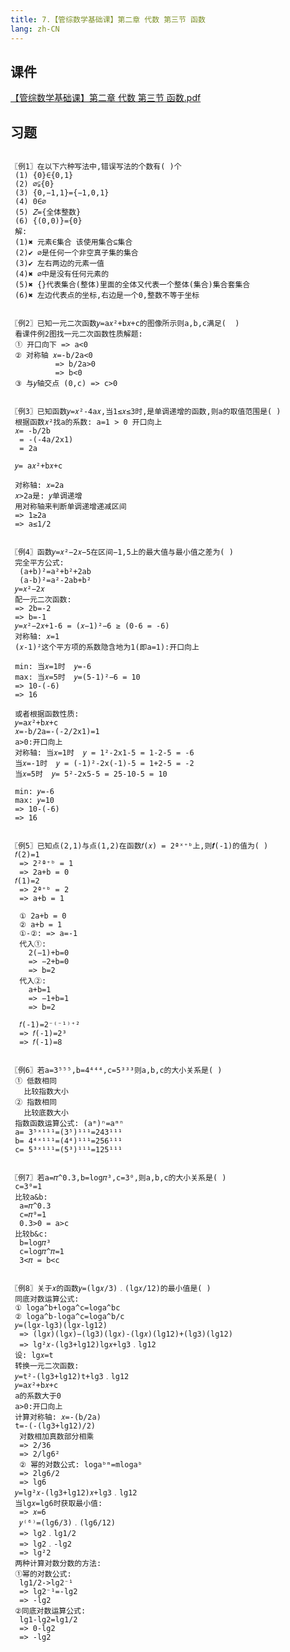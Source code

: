 ```yaml
---
title: 7.【管综数学基础课】第二章 代数 第三节 函数
lang: zh-CN
---
```


## 课件
[【管综数学基础课】第二章 代数 第三节 函数.pdf](/math%2F1.%E6%95%B0%E5%AD%A6-%E5%9F%BA%E7%A1%80%E7%9F%A5%E8%AF%86%2F7.%E3%80%90%E7%AE%A1%E7%BB%BC%E6%95%B0%E5%AD%A6%E5%9F%BA%E7%A1%80%E8%AF%BE%E3%80%91%E7%AC%AC%E4%BA%8C%E7%AB%A0%20%E4%BB%A3%E6%95%B0%20%E7%AC%AC%E4%B8%89%E8%8A%82%20%E5%87%BD%E6%95%B0%2F%E3%80%90%E7%AE%A1%E7%BB%BC%E6%95%B0%E5%AD%A6%E5%9F%BA%E7%A1%80%E8%AF%BE%E3%80%91%E7%AC%AC%E4%BA%8C%E7%AB%A0%20%E4%BB%A3%E6%95%B0%20%E7%AC%AC%E4%B8%89%E8%8A%82%20%E5%87%BD%E6%95%B0.pdf)


## 习题
```

〖例1〗在以下六种写法中,错误写法的个数有( )个
 (1) {0}∈{0,1} 
 (2) ∅⫋{0}
 (3) {0,−1,1}={−1,0,1}  
 (4) 0∈∅
 (5) 𝑍={全体整数}
 (6) {(0,0)}={0}
 解:
 (1)✖︎ 元素∈集合 该使用集合⊆集合
 (2)✔︎ ∅是任何一个非空真子集的集合
 (3)✔︎ 左右两边的元素一值
 (4)✖︎ ∅中是没有任何元素的
 (5)✖︎ {}代表集合(整体)里面的全体又代表一个整体(集合)集合套集合
 (6)✖︎ 左边代表点的坐标,右边是一个0,整数不等于坐标
 
 
〖例2〗已知一元二次函数𝑦=a𝑥²+b𝑥+c的图像所示则a,b,c满足(  )
 看课件例2图找一元二次函数性质解题:
 ① 开口向下 => a<0
 ② 对称轴 𝑥=-b/2a<0
          => b/2a>0
          => b<0
 ③ 与𝑦轴交点 (0,c) => c>0


〖例3〗已知函数𝑦=𝑥²-4a𝑥,当1≤𝑥≤3时,是单调递增的函数,则a的取值范围是( )
 根据函数𝑥²找a的系数: a=1 > 0 开口向上
 𝑥= -b/2b
  = -(-4a/2x1)
  = 2a

 𝑦= a𝑥²+b𝑥+c

 对称轴: 𝑥=2a
 𝑥>2a是: 𝑦单调递增 
 用对称轴来判断单调递增递减区间
 => 1≥2a
 => a≤1/2


〖例4〗函数𝑦=𝑥²−2𝑥−5在区间−1,5上的最大值与最小值之差为( )
 完全平方公式:
  (a+b)²=a²+b²+2ab
  (a-b)²=a²-2ab+b²
 𝑦=𝑥²−2𝑥
 配一元二次函数:
 => 2b=-2
 => b=-1
 𝑦=𝑥²−2𝑥+1-6 = (𝑥−1)²−6 ≥ (0-6 = -6)
 对称轴: 𝑥=1
 (𝑥-1)²这个平方项的系数隐含地为1(即a=1):开口向上
 
 min: 当𝑥=1时  𝑦=-6
 max: 当𝑥=5时  𝑦=(5-1)²−6 = 10
 => 10-(-6)
 => 16

 或者根据函数性质:
 𝑦=a𝑥²+b𝑥+c
 𝑥=-b/2a=-(-2/2x1)=1
 a>0:开口向上
 对称轴: 当𝑥=1时  𝑦 = 1²-2x1-5 = 1-2-5 = -6
 当𝑥=-1时  𝑦 = (-1)²-2x(-1)-5 = 1+2-5 = -2
 当𝑥=5时  𝑦= 5²-2x5-5 = 25-10-5 = 10 

 min: 𝑦=-6
 max: 𝑦=10
 => 10-(-6)
 => 16


〖例5〗已知点(2,1)与点(1,2)在函数𝑓(𝑥) = 2ªˣ⁺ᵇ上,则𝒇(-1)的值为( )
 𝑓(2)=1
  => 2²ª⁺ᵇ = 1
  => 2a+b = 0
 𝑓(1)=2 
  => 2ª⁺ᵇ = 2
  => a+b = 1
  
  ① 2a+b = 0
  ② a+b = 1
  ①-②: => a=-1
  代入①: 
    2(−1)+b=0
    => −2+b=0  
    => b=2
  代入②: 
    a+b=1
    => −1+b=1
    => b=2
  
  𝑓(-1)=2⁻⁽⁻¹⁾⁺²
  => 𝑓(-1)=2³
  => 𝑓(-1)=8


〖例6〗若a=3⁵⁵⁵,b=4⁴⁴⁴,c=5³³³则a,b,c的大小关系是( )
 ① 低数相同
   比较指数大小
 ② 指数相同
   比较底数大小
 指数函数运算公式: (aᵐ)ⁿ=aᵐⁿ  
 a= 3⁵ˣ¹¹¹=(3⁵)¹¹¹=243¹¹¹
 b= 4⁴ˣ¹¹¹=(4⁴)¹¹¹=256¹¹¹
 c= 5³ˣ¹¹¹=(5³)¹¹¹=125¹¹¹
 
 
〖例7〗若a=𝜋^0.3,b=log𝜋³,c=3⁰,则a,b,c的大小关系是( )
 c=3⁰=1
 比较a&b:
  a=𝜋^0.3
  c=𝜋⁰=1
  0.3>0 = a>c
 比较b&c:
  b=log𝜋³
  c=log𝜋^𝜋=1
  3<𝜋 = b<c
 
 
〖例8〗关于𝑥的函数𝑦=(lg𝑥/3)﹒(lg𝑥/12)的最小值是( )
 同底对数运算公式:
 ① loga^b+loga^c=loga^bc
 ② loga^b-loga^c=loga^b/c
 𝑦=(lg𝑥-lg3)(lg𝑥-lg12)
  => (lg𝑥)(lg𝑥)−(lg3)(lg𝑥)-(lg𝑥)(lg12)+(lg3)(lg12) 
  => lg²𝑥-(lg3+lg12)lg𝑥+lg3﹒lg12
 设: lg𝑥=t
 转换一元二次函数:
 𝑦=t²-(lg3+lg12)t+lg3﹒lg12
 𝑦=a𝑥²+b𝑥+c
 a的系数大于0
 a>0:开口向上
 计算对称轴: 𝑥=-(b/2a)
 t=-(-(lg3+lg12)/2)
  对数相加真数部分相乘
  => 2/36
  => 2/lg6²
  ② 幂的对数公式: logaᵇᵐ=mlogaᵇ
  => 2lg6/2
  => lg6
 𝑦=lg²𝑥-(lg3+lg12)𝑥+lg3﹒lg12
 当lg𝑥=lg6时获取最小值:
  => 𝑥=6
  𝑦⁽⁶⁾=(lg6/3)﹒(lg6/12)
  => lg2﹒lg1/2
  => lg2﹒-lg2
  => lg²2
 两种计算对数分数的方法: 
 ①幂的对数公式:
  lg1/2->lg2⁻¹
  => lg2⁻¹=-lg2
  => -lg2
 ②同底对数运算公式:
  lg1-lg2=lg1/2
  => 0-lg2
  => -lg2
   
  
  
   
     
  
  
 
 
 
 



```

